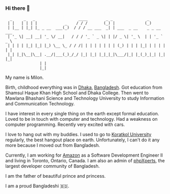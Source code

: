 ### Hi there 👋

```
  _     _   _                   ____        _ _               _           
 | |   | | | |            _    / / /       (_) |             (_)          
 | |__ | |_| |_ _ __  ___(_)  / / / __ ___  _| | ___  _ __    _ _ __ ___  
 | '_ \| __| __| '_ \/ __|   / / / '_ ` _ \| | |/ _ \| '_ \  | | '_ ` _ \ 
 | | | | |_| |_| |_) \__ \_ / / /| | | | | | | | (_) | | | |_| | | | | | |
 |_| |_|\__|\__| .__/|___(_)_/_/ |_| |_| |_|_|_|\___/|_| |_(_)_|_| |_| |_|
               | |                                                        
               |_|                                                        
```

My name is Milon.

Birth, childhood everything was in [Dhaka](https://en.wikipedia.org/wiki/Dhaka), [Bangladesh](https://en.wikipedia.org/wiki/Bangladesh). Got education from Shamsul Haque Khan High School and Dhaka College. Then went to Mawlana Bhashani Science and Technology University to study Information and Communication Technology.

I have interest in every single thing on the earth except formal education. Loved to be in touch with computer and technology. Had a weakness on computer programming. Recently very excited with cars.

I love to hang out with my buddies. I used to go to [Koratkol University](https://www.facebook.com/koratkol/) regularly, the best hangout place on earth. Unfortunately, I can't do it any more because I moved out from Bangladesh.

Currently, I am working for [Amazon](https://www.amazon.com/) as a Software Development Engineer II and living in Toronto, Ontario, Canada. I am also an admin of [phpXperts](https://www.facebook.com/groups/pxperts/), the largest developer community of Bangladesh.

I am the father of beautiful prince and princess.

I am a proud Bangladeshi 🇧🇩.
